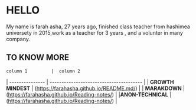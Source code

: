 # HELLO
My name is farah asha, 27 years ago, finished class teacher from hashimea universety in 2015,work as a teacher for 3 years , and a volunter in many company.




 ## TO KNOW MORE
    column 1         |  column 2 
|   ---------------  |   ---------------------------------------    |
| **GROWTH MINDEST** | (https://farahasha.github.io/README.md/)     |
| **MARAKDOWN**      | (https://farahasha.github.io/Reading-notes/) |
|**ANON-TECHNICAL**  | (https://farahasha.github.io/Reading-notes/) |

